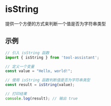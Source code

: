 # isString

提供一个方便的方式来判断一个值是否为字符串类型

## 示例

```javascript
// 引入 isString 函数
import { isString } from 'tool-assistant';

// 定义一个变量
const value = "Hello, world!";

// 使用 isString 函数判断值是否为字符串类型
const result = isString(value);

// 打印结果
console.log(result); // 输出 true
```
